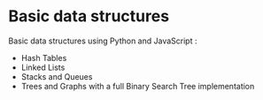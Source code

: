 # Basic data structures

Basic data structures using Python and JavaScript :

- Hash Tables
- Linked Lists
- Stacks and Queues
- Trees and Graphs with a full Binary Search Tree implementation
